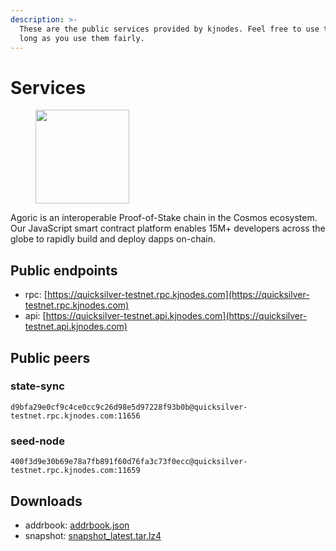 ```yaml
---
description: >-
  These are the public services provided by kjnodes. Feel free to use them as
  long as you use them fairly.
---
```


# Services

<figure><img src="https://raw.githubusercontent.com/kj89/testnet_manuals/main/pingpub/logos/quicksilver-testnet.png" width="150" alt=""><figcaption></figcaption></figure>

Agoric is an interoperable Proof-of-Stake chain in the Cosmos ecosystem. Our JavaScript smart contract platform enables 15M+ developers across the globe to rapidly build and deploy dapps on-chain.

## Public endpoints

* rpc: [https://quicksilver-testnet.rpc.kjnodes.com](https://quicksilver-testnet.rpc.kjnodes.com)
* api: [https://quicksilver-testnet.api.kjnodes.com](https://quicksilver-testnet.api.kjnodes.com)

## Public peers

### state-sync

```
d9bfa29e0cf9c4ce0cc9c26d98e5d97228f93b0b@quicksilver-testnet.rpc.kjnodes.com:11656
```

### seed-node

```
400f3d9e30b69e78a7fb891f60d76fa3c73f0ecc@quicksilver-testnet.rpc.kjnodes.com:11659
```

## Downloads

* addrbook: [addrbook.json](https://snapshots.kjnodes.com/quicksilver-testnet/addrbook.json)
* snapshot: [snapshot_latest.tar.lz4](https://snapshots.kjnodes.com/quicksilver-testnet/snapshot\_latest.tar.lz4)
